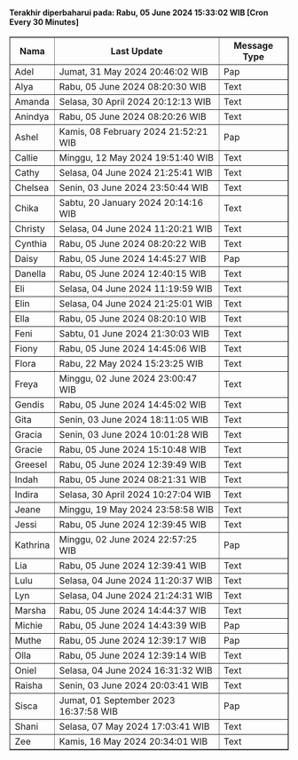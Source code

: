 #### Terakhir diperbaharui pada: Rabu, 05 June 2024 15:33:02 WIB [Cron Every 30 Minutes]

<table border='1'><tr><th>Nama</th><th>Last Update</th><th>Message Type</th></tr><tr><td>Adel</td><td>Jumat, 31 May 2024 20:46:02 WIB</td><td>Pap</td></tr><tr><td>Alya</td><td>Rabu, 05 June 2024 08:20:30 WIB</td><td>Text</td></tr><tr><td>Amanda</td><td>Selasa, 30 April 2024 20:12:13 WIB</td><td>Text</td></tr><tr><td>Anindya</td><td>Rabu, 05 June 2024 08:20:26 WIB</td><td>Text</td></tr><tr><td>Ashel</td><td>Kamis, 08 February 2024 21:52:21 WIB</td><td>Pap</td></tr><tr><td>Callie</td><td>Minggu, 12 May 2024 19:51:40 WIB</td><td>Text</td></tr><tr><td>Cathy</td><td>Selasa, 04 June 2024 21:25:41 WIB</td><td>Text</td></tr><tr><td>Chelsea</td><td>Senin, 03 June 2024 23:50:44 WIB</td><td>Text</td></tr><tr><td>Chika</td><td>Sabtu, 20 January 2024 20:14:16 WIB</td><td>Text</td></tr><tr><td>Christy</td><td>Selasa, 04 June 2024 11:20:21 WIB</td><td>Text</td></tr><tr><td>Cynthia</td><td>Rabu, 05 June 2024 08:20:22 WIB</td><td>Text</td></tr><tr><td>Daisy</td><td>Rabu, 05 June 2024 14:45:27 WIB</td><td>Pap</td></tr><tr><td>Danella</td><td>Rabu, 05 June 2024 12:40:15 WIB</td><td>Text</td></tr><tr><td>Eli</td><td>Selasa, 04 June 2024 11:19:59 WIB</td><td>Text</td></tr><tr><td>Elin</td><td>Selasa, 04 June 2024 21:25:01 WIB</td><td>Text</td></tr><tr><td>Ella</td><td>Rabu, 05 June 2024 08:20:10 WIB</td><td>Text</td></tr><tr><td>Feni</td><td>Sabtu, 01 June 2024 21:30:03 WIB</td><td>Text</td></tr><tr><td>Fiony</td><td>Rabu, 05 June 2024 14:45:06 WIB</td><td>Text</td></tr><tr><td>Flora</td><td>Rabu, 22 May 2024 15:23:25 WIB</td><td>Text</td></tr><tr><td>Freya</td><td>Minggu, 02 June 2024 23:00:47 WIB</td><td>Text</td></tr><tr><td>Gendis</td><td>Rabu, 05 June 2024 14:45:02 WIB</td><td>Text</td></tr><tr><td>Gita</td><td>Senin, 03 June 2024 18:11:05 WIB</td><td>Text</td></tr><tr><td>Gracia</td><td>Senin, 03 June 2024 10:01:28 WIB</td><td>Text</td></tr><tr><td>Gracie</td><td>Rabu, 05 June 2024 15:10:48 WIB</td><td>Text</td></tr><tr><td>Greesel</td><td>Rabu, 05 June 2024 12:39:49 WIB</td><td>Text</td></tr><tr><td>Indah</td><td>Rabu, 05 June 2024 08:21:31 WIB</td><td>Text</td></tr><tr><td>Indira</td><td>Selasa, 30 April 2024 10:27:04 WIB</td><td>Text</td></tr><tr><td>Jeane</td><td>Minggu, 19 May 2024 23:58:58 WIB</td><td>Text</td></tr><tr><td>Jessi</td><td>Rabu, 05 June 2024 12:39:45 WIB</td><td>Text</td></tr><tr><td>Kathrina</td><td>Minggu, 02 June 2024 22:57:25 WIB</td><td>Pap</td></tr><tr><td>Lia</td><td>Rabu, 05 June 2024 12:39:41 WIB</td><td>Text</td></tr><tr><td>Lulu</td><td>Selasa, 04 June 2024 11:20:37 WIB</td><td>Text</td></tr><tr><td>Lyn</td><td>Selasa, 04 June 2024 21:24:31 WIB</td><td>Text</td></tr><tr><td>Marsha</td><td>Rabu, 05 June 2024 14:44:37 WIB</td><td>Text</td></tr><tr><td>Michie</td><td>Rabu, 05 June 2024 14:43:39 WIB</td><td>Pap</td></tr><tr><td>Muthe</td><td>Rabu, 05 June 2024 12:39:17 WIB</td><td>Pap</td></tr><tr><td>Olla</td><td>Rabu, 05 June 2024 12:39:14 WIB</td><td>Text</td></tr><tr><td>Oniel</td><td>Selasa, 04 June 2024 16:31:32 WIB</td><td>Text</td></tr><tr><td>Raisha</td><td>Senin, 03 June 2024 20:03:41 WIB</td><td>Text</td></tr><tr><td>Sisca</td><td>Jumat, 01 September 2023 16:37:58 WIB</td><td>Pap</td></tr><tr><td>Shani</td><td>Selasa, 07 May 2024 17:03:41 WIB</td><td>Text</td></tr><tr><td>Zee</td><td>Kamis, 16 May 2024 20:34:01 WIB</td><td>Text</td></tr></table>